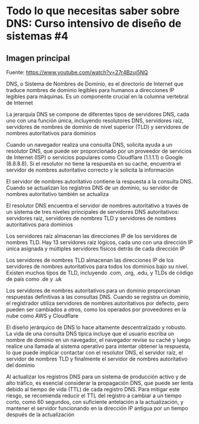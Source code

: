 # Todo lo que necesitas saber sobre DNS: Curso intensivo de diseño de sistemas #4

## Imagen principal


Fuente: https://www.youtube.com/watch?v=27r4Bzuj5NQ

DNS, o Sistema de Nombres de Dominio, es el directorio de Internet que traduce nombres de dominio legibles para humanos a direcciones IP legibles para máquinas. Es un componente crucial en la columna vertebral de Internet 

La jerarquía DNS se compone de diferentes tipos de servidores DNS, cada uno con una función única, incluyendo resolutores DNS, servidores raíz, servidores de nombres de dominio de nivel superior (TLD) y servidores de nombres autoritativos para dominios 

Cuando un navegador realiza una consulta DNS, solicita ayuda a un resolutor DNS, que puede ser proporcionado por un proveedor de servicios de Internet (ISP) o servicios populares como Cloudflare (1.1.1.1) o Google (8.8.8.8). Si el resolutor no tiene la respuesta en su caché, encuentra el servidor de nombres autoritativo correcto y le solicita la información 

El servidor de nombres autoritativo contiene la respuesta a la consulta DNS. Cuando se actualizan los registros DNS de un dominio, su servidor de nombres autoritativo también se actualiza 

El resolutor DNS encuentra el servidor de nombres autoritativo a través de un sistema de tres niveles principales de servidores DNS autoritativos: servidores raíz, servidores de nombres TLD y servidores de nombres autoritativos para dominios 

Los servidores raíz almacenan las direcciones IP de los servidores de nombres TLD. Hay 13 servidores raíz lógicos, cada uno con una dirección IP única asignada y múltiples servidores físicos detrás de cada dirección IP 

Los servidores de nombres TLD almacenan las direcciones IP de los servidores de nombres autoritativos para todos los dominios bajo su nivel. Existen muchos tipos de TLD, incluyendo .com, .org, .edu, y TLDs de código de país como .de y .uk 

Los servidores de nombres autoritativos para un dominio proporcionan respuestas definitivas a las consultas DNS. Cuando se registra un dominio, el registrador utiliza servidores de nombres autoritativos por defecto, pero pueden ser cambiados a otros, como los operados por proveedores en la nube como AWS y Cloudflare 

El diseño jerárquico de DNS lo hace altamente descentralizado y robusto. La vida de una consulta DNS típica incluye que el usuario escriba un nombre de dominio en un navegador, el navegador revise su caché y luego realice una llamada al sistema operativo para intentar obtener la respuesta, lo que puede implicar contactar con el resolutor DNS, el servidor raíz, el servidor de nombres TLD y finalmente el servidor de nombres autoritativo del dominio 

Al actualizar los registros DNS para un sistema de producción activo y de alto tráfico, es esencial considerar la propagación DNS, que puede ser lenta debido al tiempo de vida (TTL) de cada registro DNS. Para mitigar este riesgo, se recomienda reducir el TTL del registro a cambiar a un tiempo corto, como 60 segundos, con suficiente antelación a la actualización, y mantener el servidor funcionando en la dirección IP antigua por un tiempo después de la actualización 
